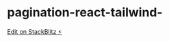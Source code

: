 # pagination-react-tailwind-

[Edit on StackBlitz ⚡️](https://stackblitz.com/edit/stackblitz-starters-1vi1re)